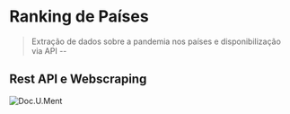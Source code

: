 # Ranking de Países
> Extração de dados sobre a pandemia nos países e disponibilização via API
--
## Rest API e Webscraping

![Doc.U.Ment](https://iterall.com.br/on/pluginfile.php/293/course/overviewfiles/Selenium%20Web%20Driver%20com%20C%23.png)
